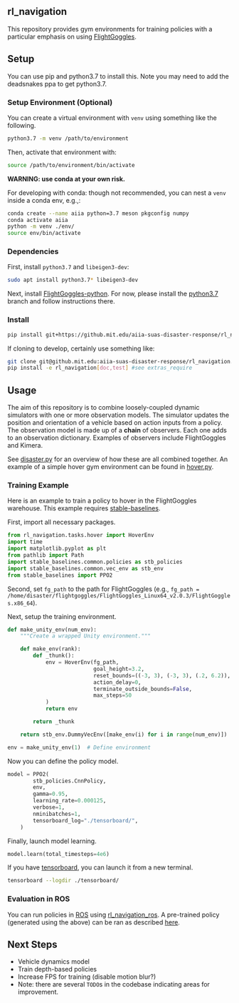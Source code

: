 ## rl_navigation

This repository provides gym environments for training policies with a particular emphasis on using [FlightGoggles](https://github.mit.edu/aiia-suas-disaster-response/FlightGoggles).

## Setup

You can use pip and python3.7 to install this.
Note you may need to add the deadsnakes ppa to get python3.7.

### Setup Environment (Optional)

You can create a virtual environment with `venv` using something like the following.
```bash
python3.7 -m venv /path/to/environment
```
Then, activate that environment with:
```bash
source /path/to/environment/bin/activate
```

**WARNING: use conda at your own risk.**

For developing with conda: though not recommended, you can nest a `venv` inside a conda env, e.g.,:

```bash
conda create --name aiia python=3.7 meson pkgconfig numpy
conda activate aiia
python -m venv ./env/
source env/bin/activate
```

### Dependencies

First, install `python3.7` and `libeigen3-dev`:
```bash
sudo apt install python3.7* libeigen3-dev
```

Next, install [FlightGoggles-python](https://github.mit.edu/aiia-suas-disaster-response/FlightGoggles-Python). 
For now, please install the [python3.7](https://github.mit.edu/aiia-suas-disaster-response/FlightGoggles-Python/tree/python3.7) branch and follow instructions there.

### Install

```bash
pip install git+https://github.mit.edu/aiia-suas-disaster-response/rl_navigation.git
```

If cloning to develop, certainly use something like:
```bash
git clone git@github.mit.edu:aiia-suas-disaster-response/rl_navigation.git
pip install -e rl_navigation[doc,test] #see extras_require
```

## Usage

The aim of this repository is to combine loosely-coupled dynamic simulators with one or more observation models.
The simulator updates the position and orientation of a vehicle based on action inputs from a policy.
The observation model is made up of a **chain** of observers.
Each one adds to an observation dictionary.
Examples of observers include FlightGoggles and Kimera.

See [disaster.py](src/rl_navigation/disaster.py) for an overview of how these are all combined together.
An example of a simple hover gym environment can be found in [hover.py](src/rl_navigation/tasks/hover.py).

### Training Example

Here is an example to train a policy to hover in the FlightGoggles warehouse.
This example requires [stable-baselines](https://stable-baselines.readthedocs.io/en/master/).

First, import all necessary packages.
```python
from rl_navigation.tasks.hover import HoverEnv 
import time
import matplotlib.pyplot as plt
from pathlib import Path
import stable_baselines.common.policies as stb_policies
import stable_baselines.common.vec_env as stb_env
from stable_baselines import PPO2
```

Second, set `fg_path` to the path for FlightGoggles (e.g., `fg_path = /home/disaster/flightgoggles/FlightGoggles_Linux64_v2.0.3/FlightGoggles.x86_64`).

Next, setup the training environment.
```python
def make_unity_env(num_env):
    """Create a wrapped Unity environment."""

    def make_env(rank):
        def _thunk():
            env = HoverEnv(fg_path,
                           goal_height=3.2,
                           reset_bounds=((-3, 3), (-3, 3), (.2, 6.2)),
                           action_delay=0,
                           terminate_outside_bounds=False,
                           max_steps=50
            )
            return env

        return _thunk

    return stb_env.DummyVecEnv([make_env(i) for i in range(num_env)])

env = make_unity_env(1)  # Define environment
```

Now you can define the policy model.
```python
model = PPO2(
        stb_policies.CnnPolicy,
        env,
        gamma=0.95,
        learning_rate=0.000125,
        verbose=1,
        nminibatches=1,
        tensorboard_log="./tensorboard/",
    )
```

Finally, launch model learning.
```python
model.learn(total_timesteps=4e6)
```

If you have [tensorboard](https://www.tensorflow.org/tensorboard), you can launch it from a new terminal.
```sh
tensorboard --logdir ./tensorboard/
```

### Evaluation in ROS
You can run policies in [ROS](https://www.ros.org/) using [rl_navigation_ros](https://github.mit.edu/aiia-suas-disaster-response/rl_navigation_ros). A pre-trained policy (generated using the above) can be ran as described [here](src/rl_navigation_models/policies/README.md).


## Next Steps

* Vehicle dynamics model
* Train depth-based policies
* Increase FPS for training (disable motion blur?)
* Note: there are several `TODO`s in the codebase indicating areas for improvement.
